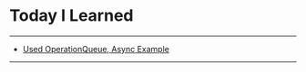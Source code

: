 # Today I Learned

---

- [Used OperationQueue, Async Example](https://github.com/VincentGeranium/edwithStudy-project-5/tree/master/Leacture-2-3)

---
